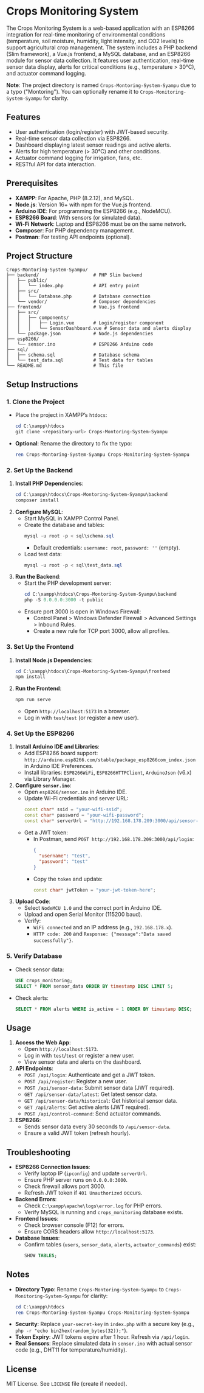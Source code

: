 # Crops Monitoring System

The Crops Monitoring System is a web-based application with an ESP8266 integration for real-time monitoring of environmental conditions (temperature, soil moisture, humidity, light intensity, and CO2 levels) to support agricultural crop management. The system includes a PHP backend (Slim framework), a Vue.js frontend, a MySQL database, and an ESP8266 module for sensor data collection. It features user authentication, real-time sensor data display, alerts for critical conditions (e.g., temperature > 30°C), and actuator command logging.

**Note**: The project directory is named `Crops-Montoring-System-Syampu` due to a typo ("Montoring"). You can optionally rename it to `Crops-Monitoring-System-Syampu` for clarity.

## Features
- User authentication (login/register) with JWT-based security.
- Real-time sensor data collection via ESP8266.
- Dashboard displaying latest sensor readings and active alerts.
- Alerts for high temperature (> 30°C) and other conditions.
- Actuator command logging for irrigation, fans, etc.
- RESTful API for data interaction.

## Prerequisites
- **XAMPP**: For Apache, PHP (8.2.12), and MySQL.
- **Node.js**: Version 16+ with npm for the Vue.js frontend.
- **Arduino IDE**: For programming the ESP8266 (e.g., NodeMCU).
- **ESP8266 Board**: With sensors (or simulated data).
- **Wi-Fi Network**: Laptop and ESP8266 must be on the same network.
- **Composer**: For PHP dependency management.
- **Postman**: For testing API endpoints (optional).

## Project Structure
```
Crops-Montoring-System-Syampu/
├── backend/                    # PHP Slim backend
│   ├── public/
│   │   └── index.php           # API entry point
│   ├── src/
│   │   └── Database.php        # Database connection
│   └── vendor/                 # Composer dependencies
├── frontend/                   # Vue.js frontend
│   ├── src/
│   │   ├── components/
│   │   │   ├── Login.vue       # Login/register component
│   │   │   └── SensorDashboard.vue # Sensor data and alerts display
│   └── package.json            # Node.js dependencies
├── esp8266/
│   └── sensor.ino              # ESP8266 Arduino code
├── sql/
│   ├── schema.sql              # Database schema
│   └── test_data.sql           # Test data for tables
└── README.md                   # This file
```

## Setup Instructions

### 1. Clone the Project
- Place the project in XAMPP’s `htdocs`:
  ```powershell
  cd C:\xampp\htdocs
  git clone <repository-url> Crops-Montoring-System-Syampu
  ```
- **Optional**: Rename the directory to fix the typo:
  ```powershell
  ren Crops-Montoring-System-Syampu Crops-Monitoring-System-Syampu
  ```

### 2. Set Up the Backend
1. **Install PHP Dependencies**:
   ```powershell
   cd C:\xampp\htdocs\Crops-Montoring-System-Syampu\backend
   composer install
   ```
2. **Configure MySQL**:
   - Start MySQL in XAMPP Control Panel.
   - Create the database and tables:
     ```powershell
     mysql -u root -p < sql\schema.sql
     ```
     - Default credentials: `username: root`, `password: ''` (empty).
   - Load test data:
     ```powershell
     mysql -u root -p < sql\test_data.sql
     ```
3. **Run the Backend**:
   - Start the PHP development server:
     ```powershell
     cd C:\xampp\htdocs\Crops-Montoring-System-Syampu\backend
     php -S 0.0.0.0:3000 -t public
     ```
   - Ensure port 3000 is open in Windows Firewall:
     - Control Panel > Windows Defender Firewall > Advanced Settings > Inbound Rules.
     - Create a new rule for TCP port 3000, allow all profiles.

### 3. Set Up the Frontend
1. **Install Node.js Dependencies**:
   ```powershell
   cd C:\xampp\htdocs\Crops-Montoring-System-Syampu\frontend
   npm install
   ```
2. **Run the Frontend**:
   ```powershell
   npm run serve
   ```
   - Open `http://localhost:5173` in a browser.
   - Log in with `test`/`test` (or register a new user).

### 4. Set Up the ESP8266
1. **Install Arduino IDE and Libraries**:
   - Add ESP8266 board support: `http://arduino.esp8266.com/stable/package_esp8266com_index.json` in Arduino IDE Preferences.
   - Install libraries: `ESP8266WiFi`, `ESP8266HTTPClient`, `ArduinoJson` (v6.x) via Library Manager.
2. **Configure `sensor.ino`**:
   - Open `esp8266/sensor.ino` in Arduino IDE.
   - Update Wi-Fi credentials and server URL:
     ```cpp
     const char* ssid = "your-wifi-ssid";
     const char* password = "your-wifi-password";
     const char* serverUrl = "http://192.168.178.209:3000/api/sensor-data"; // Replace with your laptop’s IP
     ```
   - Get a JWT token:
     - In Postman, send `POST http://192.168.178.209:3000/api/login`:
       ```json
       {
         "username": "test",
         "password": "test"
       }
       ```
     - Copy the `token` and update:
       ```cpp
       const char* jwtToken = "your-jwt-token-here";
       ```
3. **Upload Code**:
   - Select `NodeMCU 1.0` and the correct port in Arduino IDE.
   - Upload and open Serial Monitor (115200 baud).
   - Verify:
     - `WiFi connected` and an IP address (e.g., `192.168.178.x`).
     - `HTTP code: 200` and `Response: {"message":"Data saved successfully"}`.

### 5. Verify Database
- Check sensor data:
  ```sql
  USE crops_monitoring;
  SELECT * FROM sensor_data ORDER BY timestamp DESC LIMIT 5;
  ```
- Check alerts:
  ```sql
  SELECT * FROM alerts WHERE is_active = 1 ORDER BY timestamp DESC;
  ```

## Usage
1. **Access the Web App**:
   - Open `http://localhost:5173`.
   - Log in with `test`/`test` or register a new user.
   - View sensor data and alerts on the dashboard.
2. **API Endpoints**:
   - `POST /api/login`: Authenticate and get a JWT token.
   - `POST /api/register`: Register a new user.
   - `POST /api/sensor-data`: Submit sensor data (JWT required).
   - `GET /api/sensor-data/latest`: Get latest sensor data.
   - `GET /api/sensor-data/historical`: Get historical sensor data.
   - `GET /api/alerts`: Get active alerts (JWT required).
   - `POST /api/control-command`: Send actuator commands.
3. **ESP8266**:
   - Sends sensor data every 30 seconds to `/api/sensor-data`.
   - Ensure a valid JWT token (refresh hourly).

## Troubleshooting
- **ESP8266 Connection Issues**:
  - Verify laptop IP (`ipconfig`) and update `serverUrl`.
  - Ensure PHP server runs on `0.0.0.0:3000`.
  - Check firewall allows port 3000.
  - Refresh JWT token if `401 Unauthorized` occurs.
- **Backend Errors**:
  - Check `C:\xampp\apache\logs\error.log` for PHP errors.
  - Verify MySQL is running and `crops_monitoring` database exists.
- **Frontend Issues**:
  - Check browser console (F12) for errors.
  - Ensure CORS headers allow `http://localhost:5173`.
- **Database Issues**:
  - Confirm tables (`users`, `sensor_data`, `alerts`, `actuator_commands`) exist:
    ```sql
    SHOW TABLES;
    ```

## Notes
- **Directory Typo**: Rename `Crops-Montoring-System-Syampu` to `Crops-Monitoring-System-Syampu` for clarity:
  ```powershell
  cd C:\xampp\htdocs
  ren Crops-Montoring-System-Syampu Crops-Monitoring-System-Syampu
  ```
- **Security**: Replace `your-secret-key` in `index.php` with a secure key (e.g., `php -r "echo bin2hex(random_bytes(32));"`).
- **Token Expiry**: JWT tokens expire after 1 hour. Refresh via `/api/login`.
- **Real Sensors**: Replace simulated data in `sensor.ino` with actual sensor code (e.g., DHT11 for temperature/humidity).

## License
MIT License. See `LICENSE` file (create if needed).
